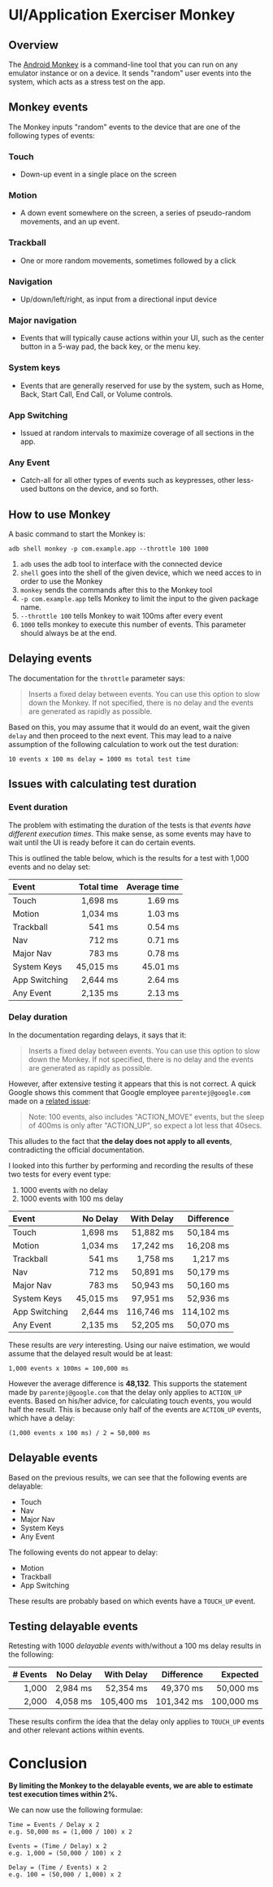# UI/Application Exerciser Monkey

## Overview

The [Android Monkey](https://developer.android.com/studio/test/monkey.html) is a command-line tool that you can run on any emulator instance or on a device. It sends "random" user events into the system, which acts as a stress test on the app.

## Monkey events
The Monkey inputs "random" events to the device that are one of the following types of events:

### Touch

* Down-up event in a single place on the screen

### Motion

* A down event somewhere on the screen, a series of pseudo-random movements, and an up event.

### Trackball

* One or more random movements, sometimes followed by a click

### Navigation

* Up/down/left/right, as input from a directional input device

### Major navigation

* Events that will typically cause actions within your UI, such as the center button in a 5-way pad, the back key, or the menu key.

### System keys

* Events that are generally reserved for use by the system, such as Home, Back, Start Call, End Call, or Volume controls.

### App Switching

* Issued at random intervals to maximize coverage of all sections in the app.

### Any Event

* Catch-all for all other types of events such as keypresses, other less-used buttons on the device, and so forth.

## How to use Monkey

A basic command to start the Monkey is:
```
adb shell monkey -p com.example.app --throttle 100 1000
```

1. `adb` uses the adb tool to interface with the connected device
2. `shell` goes into the shell of the given device, which we need acces to in order to use the Monkey
3. `monkey` sends the commands after this to the Monkey tool
4. `-p com.example.app` tells Monkey to limit the input to the given package name.
5. `--throttle 100` tells Monkey to wait 100ms after every event
5. `1000` tells monkey to execute this number of events. This parameter should always be at the end.

## Delaying events

The documentation for the `throttle` parameter says:

> Inserts a fixed delay between events. You can use this option to slow down the Monkey. If not specified, there is no delay and the events are generated as rapidly as possible.

Based on this, you may assume that it would do an event, wait the given `delay` and then proceed to the next event. This may lead to a naive assumption of the following calculation to work out the test duration:

```
10 events x 100 ms delay = 1000 ms total test time
```

## Issues with calculating test duration

### Event duration

The problem with estimating the duration of the tests is that *events have different execution times*. This make sense, as some events may have to wait until the UI is ready before it can do certain events.

This is outlined the table below, which is the results for a test with 1,000 events and no delay set:

| Event         | Total time | Average time |
|:--------------|-----------:|-------------:|
| Touch         |  1,698 ms  |  1.69 ms     |
| Motion        |  1,034 ms  |  1.03 ms     |
| Trackball     |    541 ms  |  0.54 ms     |
| Nav           |    712 ms  |  0.71 ms     |
| Major Nav     |    783 ms  |  0.78 ms     |
| System Keys   | 45,015 ms  | 45.01 ms     |
| App Switching |  2,644 ms  |  2.64 ms     |
| Any Event     |  2,135 ms  |  2.13 ms     |

### Delay duration

In the documentation regarding delays, it says that it:

> Inserts a fixed delay between events. You can use this option to slow down the Monkey. If not specified, there is no delay and the events are generated as rapidly as possible.

However, after extensive testing it appears that this is not correct. A quick Google shows this comment that Google employee `parentej@google.com` made on a [related issue](https://issuetracker.google.com/issues/36963075):

> Note: 100 events, also includes "ACTION_MOVE" events, but the sleep of 400ms is only after "ACTION_UP", so expect a lot less that 40secs.

This alludes to the fact that **the delay does not apply to all events**, contradicting the official documentation.

I looked into this further by performing and recording the results of these two tests for every event type:
1. 1000 events with no delay
2. 1000 events with 100 ms delay

| Event         | No Delay  | With Delay | Difference |
|:--------------|----------:|-----------:|-----------:|
| Touch         |  1,698 ms |  51,882 ms |  50,184 ms |
| Motion        |  1,034 ms |  17,242 ms |  16,208 ms |
| Trackball     |    541 ms |   1,758 ms |   1,217 ms |
| Nav           |    712 ms |  50,891 ms |  50,179 ms |
| Major Nav     |    783 ms |  50,943 ms |  50,160 ms |
| System Keys   | 45,015 ms |  97,951 ms |  52,936 ms |
| App Switching |  2,644 ms | 116,746 ms | 114,102 ms |
| Any Event     |  2,135 ms |  52,205 ms |  50,070 ms |

These results are *very* interesting. Using our naive estimation, we would assume that the delayed result would be at least:

```
1,000 events x 100ms = 100,000 ms
```

However the average difference is **48,132**. This supports the statement made by `parentej@google.com` that the delay only applies to `ACTION_UP` events. Based on his/her advice, for calculating touch events, you would half the result. This is because only half of the events are `ACTION_UP` events, which have a delay:

```
(1,000 events x 100 ms) / 2 = 50,000 ms
```

## Delayable events

Based on the previous results, we can see that the following events are delayable:
* Touch
* Nav
* Major Nav
* System Keys
* Any Event

The following events do not appear to delay:
* Motion
* Trackball
* App Switching

These results are probably based on which events have a `TOUCH_UP` event.

## Testing delayable events

Retesting with 1000 *delayable events* with/without a 100 ms delay results in the following:

| # Events | No Delay | With Delay | Difference | Expected   |
|---------:|---------:|-----------:|-----------:|-----------:|
| 1,000    | 2,984 ms |  52,354 ms |  49,370 ms |  50,000 ms |
| 2,000    | 4,058 ms | 105,400 ms | 101,342 ms | 100,000 ms |

These results confirm the idea that the delay only applies to `TOUCH_UP` events and other relevant actions within events.

# Conclusion

**By limiting the Monkey to the delayable events, we are able to estimate test execution times within 2%.**

We can now use the following formulae:
```
Time = Events / Delay x 2
e.g. 50,000 ms = (1,000 / 100) x 2

Events = (Time / Delay) x 2
e.g. 1,000 = (50,000 / 100) x 2

Delay = (Time / Events) x 2
e.g. 100 = (50,000 / 1,000) x 2
```
